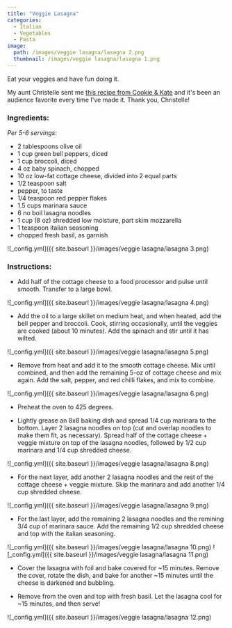 ```yaml
---
title: "Veggie Lasagna"
categories:
  - Italian
  - Vegetables
  - Pasta
image:
  path: /images/veggie lasagna/lasagna 2.png
  thumbnail: /images/veggie lasagna/lasagna 1.png
---
```


Eat your veggies and have fun doing it.

My aunt Christelle sent me [this recipe from Cookie & Kate](https://cookieandkate.com/best-vegetable-lasagna-recipe/) and it's been an audience favorite every time I've made it. Thank you, Christelle!

### Ingredients:

_Per 5-6 servings:_

* 2 tablespoons olive oil
* 1 cup green bell peppers, diced
* 1 cup broccoli, diced
* 4 oz baby spinach, chopped
* 10 oz low-fat cottage cheese, divided into 2 equal parts
* 1/2 teaspoon salt
* pepper, to taste
* 1/4 teaspoon red pepper flakes
* 1.5 cups marinara sauce
* 6 no boil lasagna noodles
* 1 cup (8 oz) shredded low moisture, part skim mozzarella
* 1 teaspoon italian seasoning
* chopped fresh basil, as garnish

![_config.yml]({{ site.baseurl }}/images/veggie lasagna/lasagna 3.png)

### Instructions:

* Add half of the cottage cheese to a food processor and pulse until smooth. Transfer to a large bowl.

![_config.yml]({{ site.baseurl }}/images/veggie lasagna/lasagna 4.png)

* Add the oil to a large skillet on medium heat, and when heated, add the bell pepper and broccoli. Cook, stirring occasionally, until the veggies are cooked (about 10 minutes). Add the spinach and stir until it has wilted. 

![_config.yml]({{ site.baseurl }}/images/veggie lasagna/lasagna 5.png)

* Remove from heat and add it to the smooth cottage cheese. Mix until combined, and then add the remaining 5-oz of cottage cheese and mix again. Add the salt, pepper, and red chilli flakes, and mix to combine.

![_config.yml]({{ site.baseurl }}/images/veggie lasagna/lasagna 6.png)

* Preheat the oven to 425 degrees.

* Lightly grease an 8x8 baking dish and spread 1/4 cup marinara to the bottom. Layer 2 lasagna noodles on top (cut and overlap noodles to make them fit, as necessary). Spread half of the cottage cheese + veggie mixture on top of the lasagna noodles, followed by 1/2 cup marinara and 1/4 cup shredded cheese.

![_config.yml]({{ site.baseurl }}/images/veggie lasagna/lasagna 8.png)

* For the next layer, add another 2 lasagna noodles and the rest of the cottage cheese + veggie mixture. Skip the marinara and add another 1/4 cup shredded cheese.

![_config.yml]({{ site.baseurl }}/images/veggie lasagna/lasagna 9.png)

* For the last layer, add the remaining 2 lasagna noodles and the remining 3/4 cup of marinara sauce. Add the remaining 1/2 cup shredded cheese and top with the italian seasoning.

![_config.yml]({{ site.baseurl }}/images/veggie lasagna/lasagna 10.png)
![_config.yml]({{ site.baseurl }}/images/veggie lasagna/lasagna 11.png)

* Cover the lasagna with foil and bake covered for ~15 minutes. Remove the cover, rotate the dish, and bake for another ~15 minutes until the cheese is darkened and bubbling.

* Remove from the oven and top with fresh basil. Let the lasagna cool for ~15 minutes, and then serve!

![_config.yml]({{ site.baseurl }}/images/veggie lasagna/lasagna 12.png)
